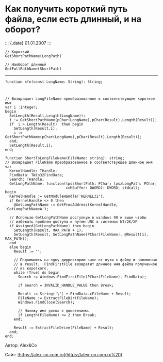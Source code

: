 Как получить короткий путь файла, если есть длинный, и на оборот?
=================================================================

::: {.date}
01.01.2007
:::

    // Короткий
    GetShortPathName(LongPath) 
     
    // Наоборот длинный
    GetFullPathName(ShortPath)

------------------------------------------------------------------------

    function sfn(const LongName: String): String;
     

     
    // Возвращает LongFileName преобразованное в соответствующее короткое имя
    var i :Integer;
    begin
      SetLength(Result,Length(LongName));
      i := GetShortPathName(pChar(LongName),pChar(Result),Length(Result));
      if  i > Length(Result)  then begin
        SetLength(Result,i);
        i := GetShortPathName(pChar(LongName),pChar(Result),Length(Result));
      end;
      SetLength(Result,i);
    end;
     
    function ShortToLongFileName(FileName: string): string;
    // Возвращает FileName преобразованное в соответствующее длинное имя
    var
      KernelHandle: THandle;
      FindData: TWin32FindData;
      Search: THandle;
      GetLongPathName: function(lpszShortPath: PChar; lpszLongPath: PChar;
                                cchBuffer: DWORD): DWORD; stdcall;
    begin
      KernelHandle := GetModuleHandle('KERNEL32');
      if KernelHandle <> 0 then
        @GetLongPathName := GetProcAddress(KernelHandle, 'GetLongPathNameA');
     
      // Использю GetLongPathName доступную в windows 98 и выше чтобы
      // избежать проблем доступа к путям UNC в системах NT/2K/XP
      if Assigned(GetLongPathName) then begin
        SetLength(Result, MAX_PATH + 1);
        SetLength(Result, GetLongPathName(PChar(FileName), @Result[1], MAX_PATH));
      end
      else begin
        Result := '';
     
        // Поднимаюсь на одну дирректорию выше от пути к файлу и запоминаю
        // в result.  FindFirstFile возвратит длинное имя файла полученное
        // из короткого.
        while (True) do begin
          Search := Windows.FindFirstFile(PChar(FileName), FindData);
     
          if Search = INVALID_HANDLE_VALUE then Break;
     
          Result := String('\') + FindData.cFileName + Result;
          FileName := ExtractFileDir(FileName);
          Windows.FindClose(Search);
     
          // Нахожу имя диска с двоеточием.
          if Length(FileName) <= 2 then Break;
        end;
     
        Result := ExtractFileDrive(FileName) + Result;
      end;
    end;
     

Автор: Alex&Co

Сайт: [https://alex-co.com.ru](https://alex-co.com.ru%20)
